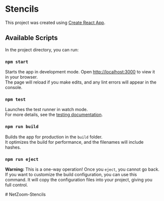 # Stencils

This project was created using [Create React App](https://create-react-app.dev/).

## Available Scripts

In the project directory, you can run:

### `npm start`

Starts the app in development mode. Open [http://localhost:3000](http://localhost:3000) to view it in your browser.  
The page will reload if you make edits, and any lint errors will appear in the console.

### `npm test`

Launches the test runner in watch mode.  
For more details, see the [testing documentation](https://facebook.github.io/create-react-app/docs/running-tests).

### `npm run build`

Builds the app for production in the `build` folder.  
It optimizes the build for performance, and the filenames will include hashes.

### `npm run eject`

**Warning:** This is a one-way operation! Once you `eject`, you cannot go back.  
If you want to customize the build configuration, you can use this command. It will copy the configuration files into your project, giving you full control.

#   N e t Z o o m - S t e n c i l s  
 